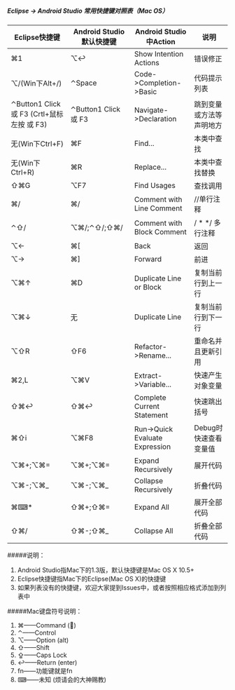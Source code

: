 ##### Eclipse -> Android Studio 常用快捷键对照表（Mac OS）

Eclipse快捷键|Android Studio默认快捷键|Android Studio中Action|说明
---|---|---|---
⌘1|⌥↩|Show Intention Actions|错误修正
⌥/(Win下Alt+/)|⌃Space|Code->Completion->Basic|代码提示列表
⌃Button1 Click 或 F3 (Crtl+鼠标左按 或 F3)|⌃Button1 Click 或 F3|Navigate->Declaration|跳到变量或方法等声明地方
无(Win下Ctrl+F)|⌘F|Find...|本类中查找
无(Win下Ctrl+R)|⌘R|Replace...|本类中查找替换
⇧⌘G|⌥F7|Find Usages|查找调用
⌘/|⌘/|Comment with Line Comment|//单行注释
⌃⇧/|⌥⌘/;⌃⇧/;⇧⌘/|Comment with Block Comment|  / *  */   多行注释
⌥←|⌘[|Back|返回
⌥→|⌘]|Forward|前进
⌥⌘↑|⌘D|Duplicate Line or Block|复制当前行到上一行
⌥⌘↓|无|Duplicate Line|复制当前行到下一行
⌥⇧R|⇧F6|Refactor->Rename...|重命名并且更新引用
⌘2,L|⌥⌘V|Extract->Variable...|快速产生对象变量
⇧⌘↩|⇧⌘↩|Complete Current Statement|快速跳出括号
⌘⇧i|⌥⌘F8|Run->Quick Evaluate Expression|Debug时快速查看变量值
⌥⌘+;⌥⌘=|⌥⌘+;⌥⌘=|Expand Recursively|展开代码
⌥⌘-;⌥⌘_|⌥⌘-;⌥⌘_|Collapse Recursively|折叠代码
⌘⌨*|⇧⌘+;⇧⌘=|Expand All|展开全部代码
⇧⌘/|⇧⌘-;⇧⌘_|Collapse All|折叠全部代码


    
    
    
    
#####说明：
1. Android Studio指Mac下的1.3版，默认快捷键是Mac OS X 10.5+
2. Eclipse快捷键指Mac下的Eclipse(Mac OS X)的快捷键
3. 如果列表没有的快捷键，欢迎大家提到Issues中，或者按照相应格式添加到列表中



#####Mac键盘符号说明：
1. ⌘——Command ()
2. ⌃——Control
3. ⌥——Option (alt)
4. ⇧——Shift
5. ⇪——Caps Lock
6. ↩——Return (enter)
7. fn——功能键就是fn
8. ⌨——未知 (烦请会的大神赐教)
